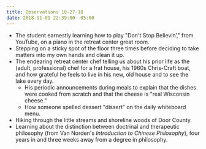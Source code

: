 ```yaml
---
title: Observations 10-27-18
date: 2018-11-01 22:39:00 -05:00
---
```


- The student earnestly learning how to play "Don't Stop Believin’," from YouTube, on a piano in the retreat center great room.
- Stepping on a sticky spot of the floor three times before deciding to take matters into my own hands and clean it up.
- The endearing retreat center chef telling us about his prior life as the (adult, professional) chef for a frat house, his 1960s Chris-Craft boat, and how grateful he feels to live in his new, old house and to see the lake every day.
	- His periodic announcements during meals to explain that the dishes were cooked from scratch and that the cheese is "real Wisconsin cheese.”
	- How someone spelled dessert "dissert" on the daily whiteboard menu.
- Hiking through the little streams and shoreline woods of Door County.
- Learning about the distinction between doctrinal and therapeutic philosophy (from Van Norden's *Introduction to Chinese Philosophy*), four years in and three weeks away from a degree in philosophy.
